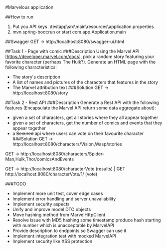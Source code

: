 #Marvelous application

##How to run
1. Put you API keys .\testapp\src\main\resources\application.properties
2. mvn spring-boot:run or start com.app.Application.main

##Swagger
GET -> http://localhost:8080/swagger-ui.html

##Task 1 - Page with comic
###Description
Using the Marvel API [https://developer.marvel.com/docs], pick a random story
featuring your favorite character (perhaps The Hulk?). Generate an HTML page
with the following characteristics:
* The story's description
* A list of names and pictures of the characters that features in the story
* The Marvel attribution text
 ###Solution
GET -> http://localhost:8080/story
 
##Task 2 - Rest API
###Description
Generate a Rest API with the following features (Encapsulate the Marvel API return some data aggregate about):
* given a set of characters, get all stories where they all appear together
* given a set of characters, get the number of comics and events that they appear together
* a ~~Secured~~ api where users can vote on their favourite character
###Solution
GET -> http://localhost:8080/characters/Vision,Wasp/stories

GET -> http://localhost:8080/characters/Spider-Man,Hulk,Thor/comicsAndEvents

GET -> http://localhost:8080/characterVote (results) | GET http://localhost:8080/characterVote/1/ (vote)

###TODO
* Implement more unit test, cover edge cases
* Implement error handling and server unavailability
* Implement security aspects
* Unify and improve model DTO objects
* Move hashing method from MarvelHttpClient
* Resolve issue with MD5 hashing some timestamp produce hash starting with number which is unacceptable by MarvelAPI
* Provide description to endpoints so Swagger can use it
* Implement integration test with mocked MarvelAPI
* Implement security like XSS protection
